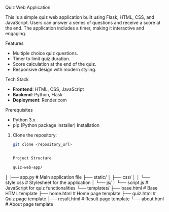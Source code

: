 Quiz Web Application

This is a simple quiz web application built using Flask, HTML, CSS, and JavaScript.
Users can answer a series of questions and receive a score at the end. 
The application includes a timer, making it interactive and engaging.

 Features

- Multiple choice quiz questions.
- Timer to limit quiz duration.
- Score calculation at the end of the quiz.
- Responsive design with modern styling.

 Tech Stack

- **Frontend**: HTML, CSS, JavaScript
- **Backend**: Python, Flask
- **Deployment**: Render.com

 Prerequisites

- Python 3.x
- pip (Python package installer)
 Installation

1. Clone the repository:

   ```bash
   git clone <repository_url>


   Project Structure

   quiz-web-app/

   
│
├── app.py                    # Main application file
├── static/
│   ├── css/
│   │   └── style.css         # Stylesheet for the application
│   └── js/
│       └── script.js         # JavaScript for quiz functionalities
└── templates/
    ├── base.html             # Base HTML template
    ├── home.html             # Home page template
    ├── quiz.html             # Quiz page template
    ├── result.html           # Result page template
    └── about.html            # About page template


